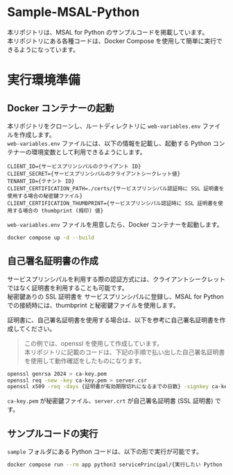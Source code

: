 # Sample-MSAL-Python
本リポジトリは、MSAL for Python のサンプルコードを掲載しています。  
本リポジトリにある各種コードは、Docker Compose を使用して簡単に実行できるようになっています。  

# 実行環境準備

## Docker コンテナーの起動
本リポジトリをクローンし、ルートディレクトリに `web-variables.env` ファイルを作成します。  
`web-variables.env` ファイルには、以下の情報を記載し、起動する Python コンテナーの環境変数として利用できるようにします。  

```:web-variables.env
CLIENT_ID={サービスプリンシパルのクライアント ID}
CLIENT_SECRET={サービスプリンシパルのクライアントシークレット値}
TENANT_ID={テナント ID}
CLIENT_CERTIFICATION_PATH=./certs/{サービスプリンシパル認証時に SSL 証明書を使用する場合の秘密鍵ファイル}
CLIENT_CERTIFICATION_THUMBPRINT={サービスプリンシパル認証時に SSL 証明書を使用する場合の thumbprint (拇印) 値}
```

`web-variables.env` ファイルを用意したら、Docker コンテナーを起動します。  

```bash
docker compose up -d --build
```

## 自己署名証明書の作成

サービスプリンシパルを利用する際の認証方式には、クライアントシークレットではなく証明書を利用することも可能です。  
秘密鍵ありの SSL 証明書を サービスプリンシパルに登録し、MSAL for Python での接続時には、thumbprint と秘密鍵ファイルを使用します。

証明書に、自己署名証明書を使用する場合は、以下を参考に自己署名証明書を作成してください。

> この例では、openssl を使用して作成しています。  
> 本リポジトリに記載のコードは、下記の手順で払い出した自己署名証明書を使用して動作確認をしたものになります。

```bash
openssl genrsa 2024 > ca-key.pem
openssl req -new -key ca-key.pem > server.csr
openssl x509 -req -days {証明書が有効期限切れになるまでの日数} -signkey ca-key.pem < server.csr > server.crt
```

`ca-key.pem` が秘密鍵ファイル、`server.crt` が自己署名証明書 (SSL 証明書) です。  

## サンプルコードの実行

`sample` フォルダにある Python コードは、以下の形で実行が可能です。  

```bash
docker compose run --rm app python3 servicePrincipal/{実行したい Python ファイル名}
```
